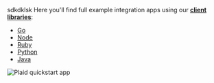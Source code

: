 sdkdklsk
Here you'll find full example integration apps using our [**client libraries**][libraries]:

- [Go][go-example]
- [Node][node-example]
- [Ruby][ruby-example]
- [Python][python-example]
- [Java][java-example]

![Plaid quickstart app](/assets/quickstart-screenshot.png)

[quickstart]: https://plaid.com/docs/quickstart
[libraries]: https://plaid.com/docs/libraries
[node-example]: /node
[ruby-example]: /ruby
[python-example]: /python
[java-example]: /java
[go-example]: /go
